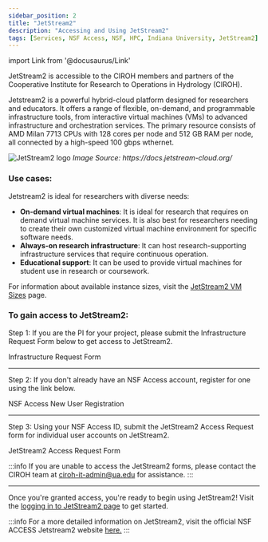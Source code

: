 ```yaml
---
sidebar_position: 2
title: "JetStream2"
description: "Accessing and Using JetStream2"
tags: [Services, NSF Access, NSF, HPC, Indiana University, JetStream2]
---
```


import Link from '@docusaurus/Link'

JetStream2 is accessible to the CIROH members and partners of the Cooperative Institute for Research to Operations in Hydrology (CIROH).

Jetstream2 is a powerful hybrid-cloud platform designed for researchers and educators. It offers a range of flexible, on-demand, and programmable infrastructure tools, from interactive virtual machines (VMs) to advanced infrastructure and orchestration services. The primary resource consists of AMD Milan 7713 CPUs with 128 cores per node and 512 GB RAM per node, all connected by a high-speed 100 gbps wthernet.

<div className="col col--6">
        <img src="https://docs.jetstream-cloud.org/images/JS2-Logo-Transparent.png" alt="JetStream2 logo"/>
        <i>Image Source: <Link to="https://docs.jetstream-cloud.org/">https://docs.jetstream-cloud.org/</Link> </i>
</div>

### Use cases:

Jetstream2 is ideal for researchers with diverse needs:

- **On-demand virtual machines**: It is ideal for research that requires on demand virtual machine services. It is also best for researchers needing to create their own customized virtual machine environment for specific software needs.
- **Always-on research infrastructure**: It can host research-supporting infrastructure services that require continuous operation.
- **Educational support**: It can be used to provide virtual machines for student use in research or coursework.

For information about available instance sizes, visit the [JetStream2 VM Sizes](https://docs.jetstream-cloud.org/general/vmsizes/) page.


### To gain access to JetStream2:
Step 1: If you are the PI for your project, please submit the Infrastructure Request Form below to get access to JetStream2.

<Link class="button button--active button--primary" to="https://github.com/CIROH-UA/NGIAB-CloudInfra/issues/new?assignees=&labels=on-prem&projects=&template=onprem-request.md&title="> Infrastructure Request Form</Link>

---

Step 2: If you don't already have an NSF Access account, register for one using the link below.

<Link class="button button--active button--primary" to="https://forms.office.com/r/ERyKyHbdaC"> NSF Access New User Registration</Link>

---

Step 3: Using your NSF Access ID, submit the JetStream2 Access Request form for individual user accounts on JetStream2.

<Link class="button button--active button--primary" to="https://forms.office.com/r/ERyKyHbdaC"> JetStream2 Access Request Form</Link>

:::info
If you are unable to access the JetStream2 forms, please contact the CIROH team at ciroh-it-admin@ua.edu for assistance.
:::

---

Once you're granted access, you're ready to begin using JetStream2! Visit the [logging in to JetStream2 page](https://docs.jetstream-cloud.org/getting-started/login/) to get started.

:::info
For a more detailed information on JetStream2, visit the official NSF ACCESS Jetstream2 website [here.](https://docs.jetstream-cloud.org/)
:::